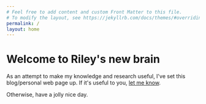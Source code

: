 ```yaml
---
# Feel free to add content and custom Front Matter to this file.
# To modify the layout, see https://jekyllrb.com/docs/themes/#overriding-theme-defaults
permalink: /
layout: home
---
```


# Welcome to Riley's new brain

As an attempt to make my knowledge and research useful, I've set this blog/personal web page up. If it's useful to you, [let me know](mailto:riley@ramone.co).

Otherwise, have a jolly nice day.
